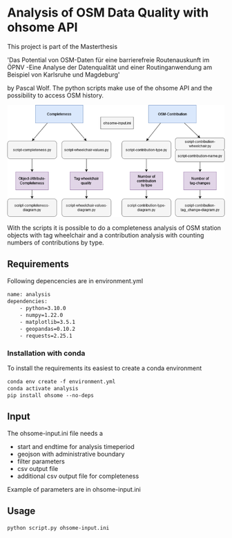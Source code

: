 
# Analysis of OSM Data Quality with ohsome API

This project is part of the Masterthesis

'Das Potential von OSM-Daten für eine barrierefreie Routenauskunft im ÖPNV
-Eine Analyse der Datenqualität und einer Routinganwendung am Beispiel von Karlsruhe und Magdeburg'

by Pascal Wolf. The python scripts make use of the ohsome API and the possibility to access 
OSM history.

![alt text](https://github.com/wopa89/wheelchair-analysis/blob/main/python-scripts-overview.png?raw=true)

With the scripts it is possible to do a completeness analysis of OSM station objects 
with tag wheelchair and a contribution analysis with counting numbers of contributions 
by type.
## Requirements

Following depencencies are in environment.yml
```
name: analysis
dependencies:
    - python=3.10.0
    - numpy=1.22.0
    - matplotlib=3.5.1
    - geopandas=0.10.2
    - requests=2.25.1
```

### Installation with conda

To install the requirements its easiest to create a conda environment
```
conda env create -f environment.yml
conda activate analysis
pip install ohsome --no-deps
```

## Input

The ohsome-input.ini file needs a 

- start and endtime for analysis timeperiod
- geojson with administrative boundary
- filter parameters
- csv output file
- additional csv output file for completeness

Example of parameters are in ohsome-input.ini

## Usage
```
python script.py ohsome-input.ini
```